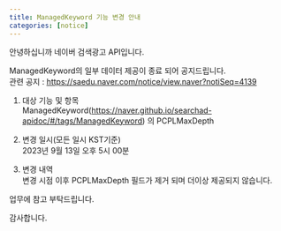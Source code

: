 ```yaml
---
title: ManagedKeyword 기능 변경 안내 
categories: [notice]
---
```



안녕하십니까 네이버 검색광고 API입니다. <br>

ManagedKeyword의 일부 데이터 제공이 종료 되어 공지드립니다. <br>
관련 공지 : https://saedu.naver.com/notice/view.naver?notiSeq=4139  <br>

1. 대상 기능 및 항목<br>
ManagedKeyword(https://naver.github.io/searchad-apidoc/#/tags/ManagedKeyword) 의 PCPLMaxDepth<br>


2. 변경 일시(모든 일시 KST기준)<br>
2023년 9월 13일 오후 5시 00분<br>

3. 변경 내역<br>
   변경 시점 이후 PCPLMaxDepth 필드가 제거 되며 더이상 제공되지 않습니다.<br>

업무에 참고 부탁드립니다.<br>

감사합니다. <br>
